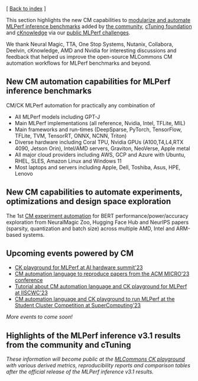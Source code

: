 [ [Back to index](README.md) ]

This section highlights the new CM capabilities 
to [modularize and automate MLPerf inference benchmarks](https://github.com/mlcommons/ck/tree/master/docs/mlperf)
added by [the community](https://access.cknowledge.org/playground/?action=contributors), 
[cTuning foundation](https://cTuning.org) and [cKnowledge](https://www.linkedin.com/company/cknowledge)
via our [public MLPerf challenges](https://access.cknowledge.org/playground/?action=challenges).

We thank Neural Magic, TTA, One Stop Systems, Nutanix, Collabora, Deelvin, cKnowledge, AMD and Nvidia
for interesting discussions and feedback that helped us improve the open-source MLCommons CM automation workflows
for MLPerf benchmarks and beyond.

## New CM automation capabilities for MLPerf inference benchmarks

CM/CK MLPerf automation for practically any combination of 
* All MLPerf models including GPT-J
* Main MLPerf implementations (all reference, Nvidia, Intel, TFLite, MIL)
* Main frameworks and run-times (DeepSparse, PyTorch, TensorFlow, TFLite, TVM, TensorRT, ONNX, NCNN, Triton)
* Diverse hardware including Coral TPU, Nvidia GPUs (A100,T4,L4,RTX 4090, Jetson Orin), Intel/AMD servers, Graviton, NeoVerse, Apple metal
* All major cloud providers including AWS, GCP and Azure with Ubuntu, RHEL, SLES, Amazon Linux and Windows 11
* Most laptops and servers including Apple, Dell, Toshiba, Asus, HPE, Lenovo

## New CM capabilities to automate experiments, optimizations and design space exploration

The 1st [CM experiment automation](https://github.com/mlcommons/ck/blob/master/cm-mlops/automation/experiment/README-extra.md) 
for BERT performance/power/accuracy exploration from NeuralMagic Zoo, Hugging Face Hub and NeurIPS papers
(sparsity, quantization and batch size) across multiple AMD, Intel and
ARM-based systems.

## Upcoming events powered by CM

* [CK playground for MLPerf at AI hardware summit'23](https://aihwedgesummit.com/events/aihwedgesummit)
* [CM automation language to reproduce papers from the ACM MICRO'23 conference](https://ctuning.org/ae/micro2023.html)
* [Tutorial about CM automation language and CK playground for MLPerf at IISCWC'23]( https://iiswc.org/iiswc2023/#/program/ )
* [CM automation language and CK playground to run MLPerf at the Student Cluster Competition at SuperComputing'23](https://sc23.supercomputing.org/students/student-cluster-competition)

*More events to come soon!*

## Highlights of the MLPerf inference v3.1 results from the community and cTuning

*These information will become public at the [MLCommons CK playground](https://access.cKnowledge.org)
 with various derived metrics, reproducibility reports and comparison tables
 after the official release of the MLPerf inference v3.1 results.*
